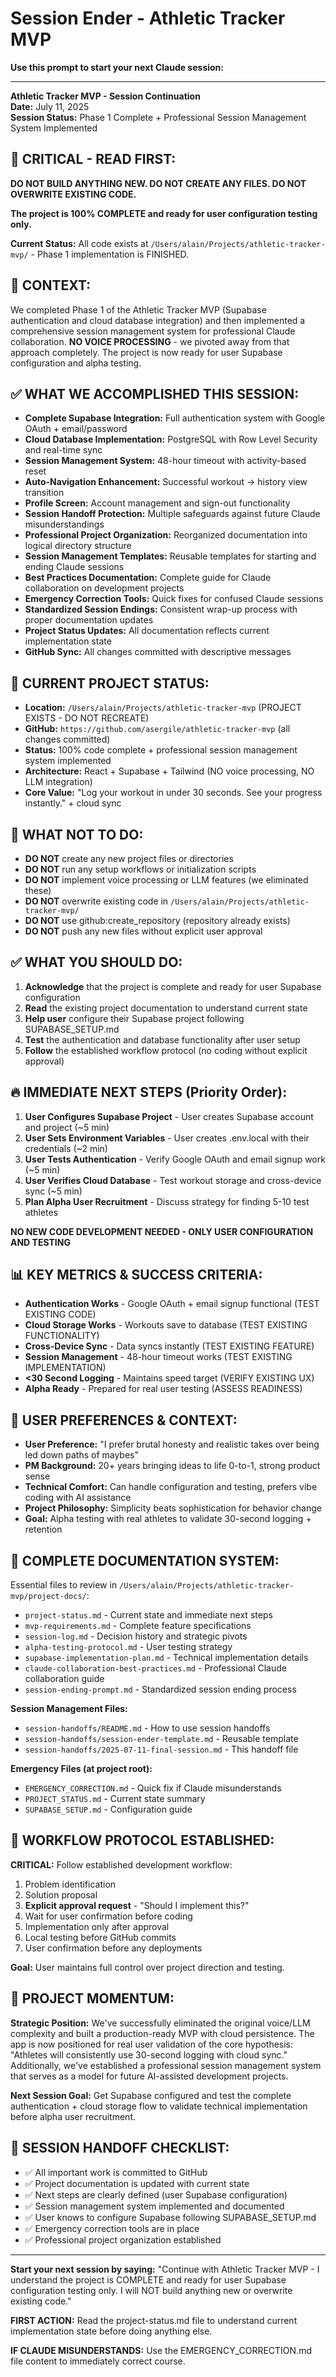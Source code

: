 # Session Ender - Athletic Tracker MVP

**Use this prompt to start your next Claude session:**

---

**Athletic Tracker MVP - Session Continuation**  
**Date:** July 11, 2025  
**Session Status:** Phase 1 Complete + Professional Session Management System Implemented

## 🚨 **CRITICAL - READ FIRST:**

**DO NOT BUILD ANYTHING NEW. DO NOT CREATE ANY FILES. DO NOT OVERWRITE EXISTING CODE.**

**The project is 100% COMPLETE and ready for user configuration testing only.**

**Current Status:** All code exists at `/Users/alain/Projects/athletic-tracker-mvp/` - Phase 1 implementation is FINISHED.

## 🎯 **CONTEXT:** 
We completed Phase 1 of the Athletic Tracker MVP (Supabase authentication and cloud database integration) and then implemented a comprehensive session management system for professional Claude collaboration. **NO VOICE PROCESSING** - we pivoted away from that approach completely. The project is now ready for user Supabase configuration and alpha testing.

## ✅ **WHAT WE ACCOMPLISHED THIS SESSION:**

* **Complete Supabase Integration:** Full authentication system with Google OAuth + email/password
* **Cloud Database Implementation:** PostgreSQL with Row Level Security and real-time sync
* **Session Management System:** 48-hour timeout with activity-based reset
* **Auto-Navigation Enhancement:** Successful workout → history view transition
* **Profile Screen:** Account management and sign-out functionality
* **Session Handoff Protection:** Multiple safeguards against future Claude misunderstandings
* **Professional Project Organization:** Reorganized documentation into logical directory structure
* **Session Management Templates:** Reusable templates for starting and ending Claude sessions
* **Best Practices Documentation:** Complete guide for Claude collaboration on development projects
* **Emergency Correction Tools:** Quick fixes for confused Claude sessions
* **Standardized Session Endings:** Consistent wrap-up process with proper documentation updates
* **Project Status Updates:** All documentation reflects current implementation state
* **GitHub Sync:** All changes committed with descriptive messages

## 📍 **CURRENT PROJECT STATUS:**
* **Location:** `/Users/alain/Projects/athletic-tracker-mvp` (PROJECT EXISTS - DO NOT RECREATE)
* **GitHub:** `https://github.com/asergile/athletic-tracker-mvp` (all changes committed)
* **Status:** 100% code complete + professional session management system implemented
* **Architecture:** React + Supabase + Tailwind (NO voice processing, NO LLM integration)
* **Core Value:** "Log your workout in under 30 seconds. See your progress instantly." + cloud sync

## 🚫 **WHAT NOT TO DO:**
- **DO NOT** create any new project files or directories
- **DO NOT** run any setup workflows or initialization scripts  
- **DO NOT** implement voice processing or LLM features (we eliminated these)
- **DO NOT** overwrite existing code in `/Users/alain/Projects/athletic-tracker-mvp/`
- **DO NOT** use github:create_repository (repository already exists)
- **DO NOT** push any new files without explicit user approval

## ✅ **WHAT YOU SHOULD DO:**
1. **Acknowledge** that the project is complete and ready for user Supabase configuration
2. **Read** the existing project documentation to understand current state  
3. **Help user** configure their Supabase project following SUPABASE_SETUP.md
4. **Test** the authentication and database functionality after user setup
5. **Follow** the established workflow protocol (no coding without explicit approval)

## 🔥 **IMMEDIATE NEXT STEPS** (Priority Order):

1. **User Configures Supabase Project** - User creates Supabase account and project (~5 min)
2. **User Sets Environment Variables** - User creates .env.local with their credentials (~2 min)  
3. **User Tests Authentication** - Verify Google OAuth and email signup work (~5 min)
4. **User Verifies Cloud Database** - Test workout storage and cross-device sync (~5 min)
5. **Plan Alpha User Recruitment** - Discuss strategy for finding 5-10 test athletes

**NO NEW CODE DEVELOPMENT NEEDED - ONLY USER CONFIGURATION AND TESTING**

## 📊 **KEY METRICS & SUCCESS CRITERIA:**
- **Authentication Works** - Google OAuth + email signup functional (TEST EXISTING CODE)
- **Cloud Storage Works** - Workouts save to database (TEST EXISTING FUNCTIONALITY)  
- **Cross-Device Sync** - Data syncs instantly (TEST EXISTING FEATURE)
- **Session Management** - 48-hour timeout works (TEST EXISTING IMPLEMENTATION)
- **<30 Second Logging** - Maintains speed target (VERIFY EXISTING UX)
- **Alpha Ready** - Prepared for real user testing (ASSESS READINESS)

## 👤 **USER PREFERENCES & CONTEXT:**
- **User Preference:** "I prefer brutal honesty and realistic takes over being led down paths of maybes"
- **PM Background:** 20+ years bringing ideas to life 0-to-1, strong product sense
- **Technical Comfort:** Can handle configuration and testing, prefers vibe coding with AI assistance
- **Project Philosophy:** Simplicity beats sophistication for behavior change
- **Goal:** Alpha testing with real athletes to validate 30-second logging + retention

## 📁 **COMPLETE DOCUMENTATION SYSTEM:**
Essential files to review in `/Users/alain/Projects/athletic-tracker-mvp/project-docs/`:
* `project-status.md` - Current state and immediate next steps  
* `mvp-requirements.md` - Complete feature specifications
* `session-log.md` - Decision history and strategic pivots
* `alpha-testing-protocol.md` - User testing strategy  
* `supabase-implementation-plan.md` - Technical implementation details
* `claude-collaboration-best-practices.md` - Professional Claude collaboration guide
* `session-ending-prompt.md` - Standardized session ending process

**Session Management Files:**
* `session-handoffs/README.md` - How to use session handoffs
* `session-handoffs/session-ender-template.md` - Reusable template
* `session-handoffs/2025-07-11-final-session.md` - This handoff file

**Emergency Files (at project root):**
* `EMERGENCY_CORRECTION.md` - Quick fix if Claude misunderstands
* `PROJECT_STATUS.md` - Current state summary
* `SUPABASE_SETUP.md` - Configuration guide

## 🔄 **WORKFLOW PROTOCOL ESTABLISHED:**
**CRITICAL:** Follow established development workflow:
1. Problem identification
2. Solution proposal  
3. **Explicit approval request** - "Should I implement this?"
4. Wait for user confirmation before coding
5. Implementation only after approval
6. Local testing before GitHub commits
7. User confirmation before any deployments

**Goal:** User maintains full control over project direction and testing.

## 🚀 **PROJECT MOMENTUM:**
**Strategic Position:** We've successfully eliminated the original voice/LLM complexity and built a production-ready MVP with cloud persistence. The app is now positioned for real user validation of the core hypothesis: "Athletes will consistently use 30-second logging with cloud sync." Additionally, we've established a professional session management system that serves as a model for future AI-assisted development projects.

**Next Session Goal:** Get Supabase configured and test the complete authentication + cloud storage flow to validate technical implementation before alpha user recruitment.

## 🎯 **SESSION HANDOFF CHECKLIST:**
- ✅ All important work is committed to GitHub
- ✅ Project documentation is updated with current state
- ✅ Next steps are clearly defined (user Supabase configuration)
- ✅ Session management system implemented and documented
- ✅ User knows to configure Supabase following SUPABASE_SETUP.md
- ✅ Emergency correction tools are in place
- ✅ Professional project organization established

---

**Start your next session by saying:** "Continue with Athletic Tracker MVP - I understand the project is COMPLETE and ready for user Supabase configuration testing only. I will NOT build anything new or overwrite existing code."

**FIRST ACTION:** Read the project-status.md file to understand current implementation state before doing anything else.

**IF CLAUDE MISUNDERSTANDS:** Use the EMERGENCY_CORRECTION.md file content to immediately correct course.
